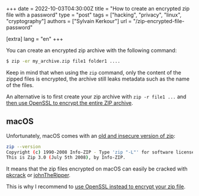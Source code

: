 +++
date = 2022-10-03T04:30:00Z
title = "How to create an encrypted zip file with a password"
type = "post"
tags = ["hacking", "privacy", "linux", "cryptography"]
authors = ["Sylvain Kerkour"]
url = "/zip-encrypted-file-password"

[extra]
lang = "en"
+++

You can create an encrypted zip archive with the following command:

```bash
$ zip -er my_archive.zip file1 folder1 ....
```


Keep in mind that when using the `zip` command, only the content of the zipped files is encrypted, the archive still leaks metadata such as the name of the files.

An alternative is to first create your zip archive with `zip -r file1 ...` and [then use OpenSSL to encrypt the entire ZIP archive](https://kerkour.com/openssl-encrypt-decrypt-file).

## macOS

Unfortunately, macOS comes with an [old and insecure version of zip](https://www.quora.com/How-secure-are-encrypted-Zip-files):

```bash
zip --version
Copyright (c) 1990-2008 Info-ZIP - Type 'zip "-L"' for software license.
This is Zip 3.0 (July 5th 2008), by Info-ZIP.
```

It means that the zip files encrypted on macOS can easily be cracked with [pkcrack](https://github.com/keyunluo/pkcrack) or [johnTheRipper](https://www.openwall.com/john/).

This is why I recommend to [use OpenSSL instead to encrypt your zip file](https://kerkour.com/openssl-encrypt-decrypt-file).
